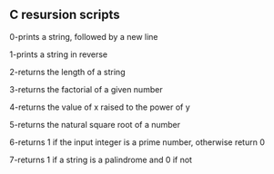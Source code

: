 ## C resursion scripts  
   
0-prints a string, followed by a new line  
  
1-prints a string in reverse  
   
2-returns the length of a string  
  
3-returns the factorial of a given number  
  
4-returns the value of x raised to the power of y  
  
5-returns the natural square root of a number  
  
6-returns 1 if the input integer is a prime number, otherwise return 0  
  
7-returns 1 if a string is a palindrome and 0 if not  
